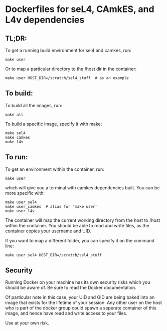 # Dockerfiles for seL4, CAmkES, and L4v dependencies

## TL;DR:
To get a running build environment for sel4 and camkes, run:

    make user

Or to map a particular directory to the /host dir in the container:

    make user HOST_DIR=/scratch/sel4_stuff  # as an example


## To build:
To build all the images, run:

    make all

To build a specific image, specify it with make:

    make sel4
    make camkes
    make l4v


## To run:
To get an environment within the container, run:

    make user

which will give you a terminal with camkes dependencies built. You can be more specific with:

    make user_sel4
    make user_camkes  # alias for 'make user'
    make user_l4v

The container will map the current working directory from the host to /host within the container. You should be able to read and write files, as the container copies your username and UID.

If you want to map a different folder, you can specify it on the command line:

    make user_sel4 HOST_DIR=/scratch/sel4_stuff


## Security
Running Docker on your machine has its own security risks which you should be aware of. Be sure to read the Docker documentation.

Of particular note in this case, your UID and GID are being baked into an image that exists for the lifetime of your session. Any other user on the host who is part of the docker group could spawn a seperate container of this image, and hence have read and write access to your files.

Use at your own risk.
